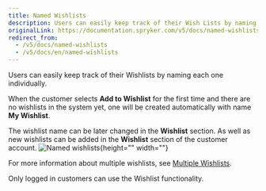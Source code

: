 ```yaml
---
title: Named Wishlists
description: Users can easily keep track of their Wish Lists by naming each one individually.
originalLink: https://documentation.spryker.com/v5/docs/named-wishlists
redirect_from:
  - /v5/docs/named-wishlists
  - /v5/docs/en/named-wishlists
---
```


Users can easily keep track of their Wishlists by naming each one individually.

When the customer selects **Add to Wishlist** for the first time and there are no wishlists in the system yet, one will be created automatically with name **My Wishlist**.

The wishlist name can be later changed in the **Wishlist** section. As well as new wishlists can be added in the **Wishlist** section of the customer account.
![Named wishlists](https://spryker.s3.eu-central-1.amazonaws.com/docs/Features/Wishlist/Named+Wishlist/named_wishlist.gif){height="" width=""}

For more information about multiple wishlists, see [Multiple Wishlists](https://documentation.spryker.com/docs/en/multiple-wishlists).

Only logged in customers can use the Wishlist functionality.
